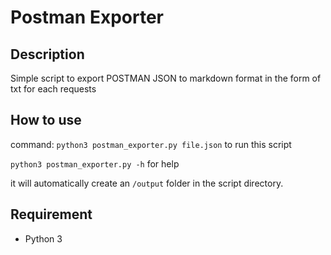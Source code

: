# Postman Exporter

## Description

Simple script to export POSTMAN JSON to markdown format in the form of txt for each requests

## How to use

command: `python3 postman_exporter.py file.json` to run this script

`python3 postman_exporter.py -h` for help

it will automatically create an `/output` folder in the script directory.

## Requirement

- Python 3
